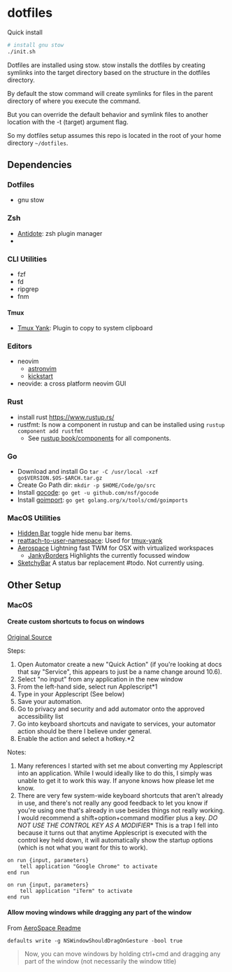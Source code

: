 dotfiles
========

Quick install
```bash
# install gnu stow
./init.sh
```

Dotfiles are installed using stow. stow installs the dotfiles by creating symlinks into the target directory based on the structure in the dotfiles directory. 

By default the stow command will create symlinks for files in the parent directory of where you execute the command.

But you can override the default behavior and symlink files to another location with the -t (target) argument flag.

So my dotfiles setup assumes this repo is located in the root of your home directory `~/dotfiles`.

## Dependencies

### Dotfiles

- gnu stow

### Zsh

- [Antidote](https://github.com/mattmc3/antidote): zsh plugin manager
- 

### CLI Utilities

- fzf
- fd
- ripgrep
- fnm

#### Tmux

- [Tmux Yank](https://github.com/tmux-plugins/tmux-yank): Plugin to copy to system clipboard

### Editors

- neovim
    - [astronvim](https://astronvim.com/)
    - [kickstart](https://github.com/nvim-lua/kickstart.nvim)
- neovide: a cross platform neovim GUI

### Rust

- install rust https://www.rustup.rs/
- rustfmt: Is now a component in rustup and can be installed using `rustup component add rustfmt`
    - See [rustup book/components](https://rust-lang.github.io/rustup/concepts/components.html) for all components.

### Go

- Download and install Go `tar -C /usr/local -xzf go$VERSION.$OS-$ARCH.tar.gz`
- Create Go Path dir: `mkdir -p $HOME/Code/go/src`
- Install [gocode](https://github.com/nsf/gocode): `go get -u github.com/nsf/gocode`
- Install [goimport](https://github.com/bradfitz/goimports): `go get golang.org/x/tools/cmd/goimports`

### MacOS Utilities

- [Hidden Bar](https://github.com/dwarvesf/hidden) toggle hide menu bar items.
- [reattach-to-user-namespace](https://github.com/ChrisJohnsen/tmux-MacOSX-pasteboard): Used for [tmux-yank](https://github.com/tmux-plugins/tmux-yank)
- [Aerospace](https://github.com/nikitabobko/AeroSpace) Lightning fast TWM for OSX with virtualized workspaces
    - [JankyBorders](https://github.com/FelixKratz/JankyBorders) Highlights the currently focussed window
- [SketchyBar](https://github.com/FelixKratz/SketchyBar) A status bar replacement #todo. Not currently using.

## Other Setup

### MacOS

#### Create custom shortcuts to focus on windows

[Original Source](https://www.reddit.com/r/MacOS/comments/j2472l/hotkey_for_switching_focus_to_specific_apps/)

Steps:

1. Open Automator create a new "Quick Action" (if you're looking at docs that say "Service", this appears to just be a name change around 10.6).
2. Select "no input" from any application in the new window
3. From the left-hand side, select run Applescript*1
4. Type in your Applescript (See below)
5. Save your automation.
6. Go to privacy and security and add automator onto the approved accessibility list
7. Go into keyboard shortcuts and navigate to services, your automator action should be there I believe under general.
8. Enable the action and select a hotkey.*2

Notes:

1. Many references I started with set me about converting my Applescript into an application. While I would ideally like to do this, I simply was unable to get it to work this way. If anyone knows how please let me know.
2. There are very few system-wide keyboard shortcuts that aren't already in use, and there's not really any good feedback to let you know if you're using one that's already in use besides things not really working. I would recommend a shift+option+command modifier plus a key. *DO NOT USE THE CONTROL KEY AS A MODIFIER** This is a trap I fell into because it turns out that anytime Applescript is executed with the control key held down, it will automatically show the startup options (which is not what you want for this to work).

```
on run {input, parameters}
	tell application "Google Chrome" to activate
end run
```

```
on run {input, parameters}
	tell application "iTerm" to activate
end run
```

#### Allow moving windows while dragging any part of the window

From [AeroSpace Readme](https://github.com/nikitabobko/AeroSpace?tab=readme-ov-file#tip-of-the-day)

```
defaults write -g NSWindowShouldDragOnGesture -bool true
```

> Now, you can move windows by holding ctrl+cmd and dragging any part of the window (not necessarily the window title)

